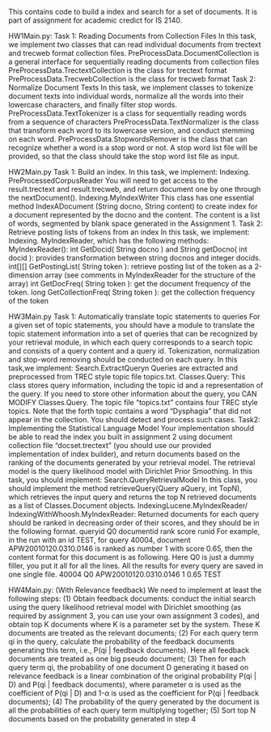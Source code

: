 This contains code to build a index and search for a set of documents. It is part of assignment for academic credict for IS 2140. 

HW1Main.py:
Task 1: Reading Documents from Collection Files
In this task, we implement two classes that can read individual documents from trectext and trecweb format collection files.
PreProcessData.DocumentCollection is a general interface for sequentially reading documents from collection files
PreProcessData.TrectextCollection is the class for trectext format
PreProcessData.TrecwebCollection is the class for trecweb format
Task 2: Normalize Document Texts
In this task, we implement classes to tokenize document texts into individual words, normalize all the words into their lowercase characters, and finally filter stop words.
PreProcessData.TextTokenizer is a class for sequentially reading words from a sequence of characters
PreProcessData.TextNormalizer is the class that transform each word to its lowercase version, and conduct stemming on each word.
PreProcessData.StopwordsRemover is the class that can recognize whether a word is a stop word or not. A stop word list file will be provided, so that the class should take the stop word list file as input.

HW2Main.py
Task 1: Build an index.
In this task, we implement:
Indexing. PreProcessedCorpusReader You will need to get access to the result.trectext and result.trecweb, and return document one by one through the nextDocument(). 
Indexing.MyIndexWriter This class has one essential method IndexADocument (String docno, String content) to create index for a document represented by the docno and the content. The content is a list of words, segmented by blank space generated in the Assignment 1. 
Task 2: Retrieve posting lists of tokens from an index
In this task, we implement:
Indexing. MyIndexReader, which has the following methods:
MyIndexReader():
int GetDocid( String docno ) and String getDocno( int docid ): provides transformation between string docnos and integer docids.
int[][] GetPostingList( String token ): retrieve posting list of the token as a 2-dimension array (see comments in MyIndexReader for the structure of the array)
int GetDocFreq( String token ): get the document frequency of the token.
long GetCollectionFreq( String token ): get the collection frequency of the token

HW3Main.py
Task 1: Automatically translate topic statements to queries
For a given set of topic statements, you should have a module to translate the topic statement information into a set of queries that can be recognized by your retrieval module, in which each query corresponds to a search topic and consists of a query content and a query id. Tokenization, normalization and stop-word removing should be conducted on each query.
In this task,we implement:
Search.ExtractQueryn Queries are extracted and preprocessed from TREC style topic file topics.txt.
Classes.Query: This class stores query information, including the topic id and a representation of the query. If you need to store other information about the query, you CAN MODIFY Classes.Query. The topic file “topics.txt” contains four TREC style topics. Note that the forth topic contains a word “Dysphagia” that did not appear in the collection. You should detect and process such cases.
Task2: Implementing the Statistical Language Model
Your implementation should be able to read the index you built in assignment 2 using document collection file “docset.trectext” (you should use our provided implementation of index builder), and return documents based on the ranking of the documents generated by your retrieval model. The retrieval model is the query likelihood model with Dirichlet Prior Smoothing.
In this task, you should implement:
Search.QueryRetrievalModel In this class, you should implement the method 
retrieveQuery(Query aQuery, int TopN), which retrieves the input query and returns the top N retrieved documents as a list of Classes.Document objects.
IndexingLucene.MyIndexReader/ IndexingWithWhoosh.MyIndexReader:
Returned documents for each query should be ranked in decreasing order of their scores, and they
should be in the following format.
queryid Q0 documentid rank score runid
For example, in the run with an id TEST, for query 40004, document APW20010120.0310.0146 is ranked as number 1 with score 0.65, then the content format for this document is as following. Here Q0 is just a dummy filler, you put it all for all the lines. All the results for every query are saved in one single file.
40004 Q0 APW20010120.0310.0146 1 0.65 TEST

HW4Main.py: (With Relevance feedback)
We need to implement at least the following steps:
(1) Obtain feedback documents: conduct the initial search using the query likelihood retrieval model with Dirichlet smoothing (as required by assignment 3, you can use your own assignment 3 codes), and obtain top K documents where K is a parameter set by the system. These K documents are treated as the relevant documents;
(2) For each query term qi in the query, calculate the probability of the feedback documents generating this term, i.e., P(qi | feedback documents). Here all feedback documents are treated as one big pseudo document;
(3) Then for each query term qi, the probability of one document D generating it based on relevance feedback is a linear combination of the original probability P(qi | D) and P(qi | feedback documents), where parameter α is used as the coefficient of P(qi | D) and 1-α is used as the coefficient for P(qi | feedback documents);
(4) The probability of the query generated by the document is all the probabilities of each query term multiplying together;
(5) Sort top N documents based on the probability generated in step 4



